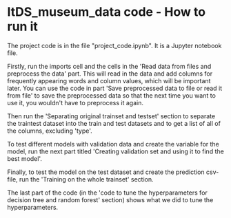 # ItDS_museum_data code - How to run it

The project code is in the file "project_code.ipynb". It is a Jupyter notebook file.

Firstly, run the imports cell and the cells in the 'Read data from files and preprocess the data' part. This will read in the data and add columns for frequently appearing words and column values, which will be important later. You can use the code in part 'Save preprocessed data to file or read it from file' to save the preprocessed data so that the next time you want to use it, you wouldn't have to preprocess it again.

Then run the 'Separating original trainset and testset' section to separate the traintest dataset into the train and test datasets and to get a list of all of the columns, excluding 'type'.

To test different models with validation data and create the variable for the model, run the next part titled 'Creating validation set and using it to find the best model'.

Finally, to test the model on the test dataset and create the prediction csv-file, run the 'Training on the whole trainset' section.

The last part of the code (in the 'code to tune the hyperparameters for decision tree and random forest' section) shows what we did to tune the hyperparameters.
